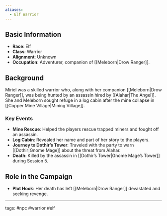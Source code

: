 ```yaml
---
aliases:
  - Elf Warrior
---
```

## Basic Information
- **Race**: Elf
- **Class**: Warrior
- **Alignment**: Unknown
- **Occupation**: Adventurer, companion of [[Meleborn|Drow Ranger]].

## Background
Miriel was a skilled warrior who, along with her companion [[Meleborn|Drow Ranger]], was being hunted by an assassin hired by [[Alahar|The Angel]]. She and Meleborn sought refuge in a log cabin after the mine collapse in [[Copper Mine Village|Mining Village]].

### Key Events
- **Mine Rescue**: Helped the players rescue trapped miners and fought off an assassin.
- **Log Cabin**: Revealed her name and part of her story to the players.
- **Journey to Dothir’s Tower**: Traveled with the party to warn [[Dothir|Gnome Mage]] about the threat from Alahar.
- **Death**: Killed by the assassin in [[Dothir’s Tower|Gnome Mage’s Tower]] during Session 5.

## Role in the Campaign
- **Plot Hook**: Her death has left [[Meleborn|Drow Ranger]] devastated and seeking revenge.

---
tags: #npc #warrior #elf